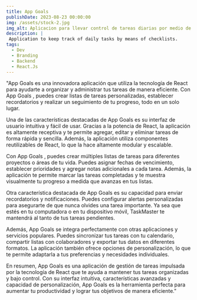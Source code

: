 ```yaml
---
title: App Goals 
publishDate: 2023-08-23 00:00:00
img: /assets/stock-2.jpg
img_alt: Aplicacion para llevar control de tareas diarias por medio de checklist
description: |
 Application to keep track of daily tasks by means of checklists.
tags:
  - Dev
  - Branding
  - Backend
  - React.Js
---
```

"App Goals  es una innovadora aplicación que utiliza la tecnología de React para ayudarte a organizar y administrar tus tareas de manera eficiente. Con App Goals , puedes crear listas de tareas personalizadas, establecer recordatorios y realizar un seguimiento de tu progreso, todo en un solo lugar.

Una de las características destacadas de App Goals  es su interfaz de usuario intuitiva y fácil de usar. Gracias a la potencia de React, la aplicación es altamente receptiva y te permite agregar, editar y eliminar tareas de forma rápida y sencilla. Además, la aplicación utiliza componentes reutilizables de React, lo que la hace altamente modular y escalable.

Con App Goals , puedes crear múltiples listas de tareas para diferentes proyectos o áreas de tu vida. Puedes asignar fechas de vencimiento, establecer prioridades y agregar notas adicionales a cada tarea. Además, la aplicación te permite marcar las tareas completadas y te muestra visualmente tu progreso a medida que avanzas en tus listas.

Otra característica destacada de App Goals  es su capacidad para enviar recordatorios y notificaciones. Puedes configurar alertas personalizadas para asegurarte de que nunca olvides una tarea importante. Ya sea que estés en tu computadora o en tu dispositivo móvil, TaskMaster te mantendrá al tanto de tus tareas pendientes.

Además, App Goals  se integra perfectamente con otras aplicaciones y servicios populares. Puedes sincronizar tus tareas con tu calendario, compartir listas con colaboradores y exportar tus datos en diferentes formatos. La aplicación también ofrece opciones de personalización, lo que te permite adaptarla a tus preferencias y necesidades individuales.

En resumen, App Goals  es una aplicación de gestión de tareas impulsada por la tecnología de React que te ayuda a mantener tus tareas organizadas y bajo control. Con su interfaz intuitiva, características avanzadas y capacidad de personalización, App Goals  es la herramienta perfecta para aumentar tu productividad y lograr tus objetivos de manera eficiente."
